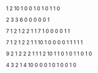 1
2
10
1 0 0 1 0 1 0 1 1 0

2
3 3
6
0 0 0 0 0 1


7
1 2 1 2 2 1 1
7
1 0 0 0 0 1 1


7
1 2 1 2 2 1 1
10
1 0 0 0 0 1 1 1 1 1


9
2 1 2 2 2 1 1 1 2
10
1 1 0 1 0 1 1 0 1 0


4
3 2 1 4
10
0 0 0 1 0 1 0 0 1 0

